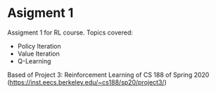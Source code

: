# Asigment 1

Assigment 1 for RL course. Topics covered:

- Policy Iteration
- Value Iteration
- Q-Learning

Based of Project 3: Reinforcement Learning of CS 188 of Spring 2020 (https://inst.eecs.berkeley.edu/~cs188/sp20/project3/)
